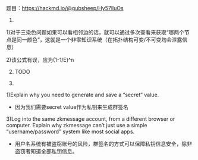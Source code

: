 题目：https://hackmd.io/@gubsheep/Hy57lluOs

1.

1)对于三染色问题如果可以看相邻边的话，就可以通过多次查看来获取“哪两个节点是同一颜色”，这就是一个非零知识系统（在拓扑结构可变/不可变均会泄露信息）

2)该公式有误，应为(1-1/E)^n

2. TODO

3. 

1)Explain why you need to generate and save a “secret” value.
 - 因为我们需要secret value作为私钥来生成群签名


3)Log into the same zkmessage account, from a different browser or computer. Explain why zkmessage can’t just use a simple “username/password” system like most social apps.
 - 用户名系统有被盗窃账号的风险，群签名的方式可以保障私钥信息安全，除非盗窃者知道全部私钥信息。
